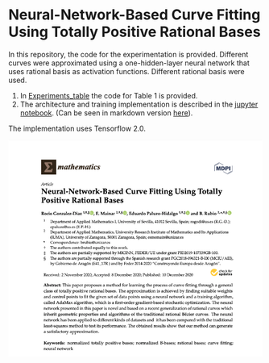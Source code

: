 # Neural-Network-Based Curve Fitting Using Totally Positive Rational Bases

In this repository, the code for the experimentation is provided. Different curves were approximated using a one-hidden-layer neural network that uses rational basis as activation functions. Different rational basis were used.

1. In [Experiments_table](https://github.com/BeatrizRubio/Article_Mathematics_2020/tree/main/Experiments_table) the code for Table 1 is provided.
2. The architecture and training implementation is described in the [jupyter notebook](https://github.com/BeatrizRubio/Article_Mathematics_2020/tree/main/Neural%20network%20implementation). (Can be seen in markdown version [here](https://github.com/BeatrizRubio/Article_Mathematics_2020/blob/main/Neural%20network%20implementation/Neural%20network%20implementation.md)).

The implementation uses Tensorflow 2.0.

![paper_banner](paper_banner.PNG)
